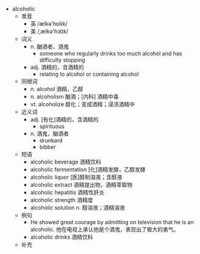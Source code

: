 - alcoholic
  - 发音
    - 英 /ælkə'hɒlɪk/
    - 美 /,ælkə'hɔlɪk/
  - 词义
    - n. 酗酒者，酒鬼
      - someone who regularly drinks too much alcohol and has difficulty stopping
    - adj. 酒精的，含酒精的
      - relating to alcohol or containing alcohol
  - 同根词
    - n. alcohol 酒精，乙醇
    - n. alcoholism 酗酒；[内科] 酒精中毒
    - vt. alcoholize 醇化；变成酒精；浸渍酒精中
  - 近义词
    - adj. [有化]酒精的，含酒精的
      - spirituous
    - n. 酒鬼，酗酒者
      - drunkard
      - bibber
  - 短语
    - alcoholic beverage 酒精饮料
    - alcoholic fermentation [化]酒精发酵，乙醇发酵
    - alcoholic liquor [医]醇制溶液；含醇液
    - alcoholic extract 酒精提出物，酒精萃取物
    - alcoholic hepatitis 酒精性肝炎
    - alcoholic strength 酒精度
    - alcoholic solution n. 醇溶液；酒精溶液
  - 例句
    - He showed great courage by admitting on television that he is an alcoholic. 他在电视上承认他是个酒鬼，表现出了极大的勇气。
    - alcoholic drinks 酒精饮料
  - 补充